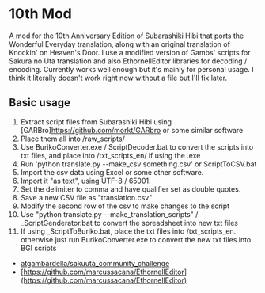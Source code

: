 # 10th Mod
A mod for the 10th Anniversary Edition of Subarashiki Hibi that ports the Wonderful Everyday translation, along with an original translation of Knockin' on Heaven's Door.
I use a modified version of Gambs' scripts for Sakura no Uta translation and also EthornellEditor libraries for decoding / encoding.
Currently works well enough but it's mainly for personal usage.
I think it literally doesn't work right now without a file but I'll fix later.

## Basic usage
1. Extract script files from Subarashiki Hibi using [GARBro]https://github.com/morkt/GARbro or some similar software
2. Place them all into /raw_scripts/
3. Use BurikoConverter.exe / ScriptDecoder.bat to convert the scripts into txt files, and place into /txt_scripts_en/ if using the .exe
4. Run 'python translate.py --make_csv something.csv' or ScriptToCSV.bat
5. Import the csv data using Excel or some other software.
  1. Import it "as text", using UTF-8 / 65001.
  2. Set the delimiter to comma and have qualifier set as double quotes.
  3. Save a new CSV file as "translation.csv"
6. Modify the second row of the csv to make changes to the script
7. Use "python translate.py --make_translation_scripts" / _ScriptGenderator.bat to convert the spreadsheet into new txt files
8. If using _ScriptToBuriko.bat, place the txt files into /txt_scripts_en. otherwise just run BurikoConverter.exe to convert the new txt files into BGI scripts


* [atgambardella/sakuuta_community_challenge](https://github.com/atgambardella/sakuuta_community_challenge)
* [https://github.com/marcussacana/EthornellEditor](https://github.com/marcussacana/EthornellEditor)
